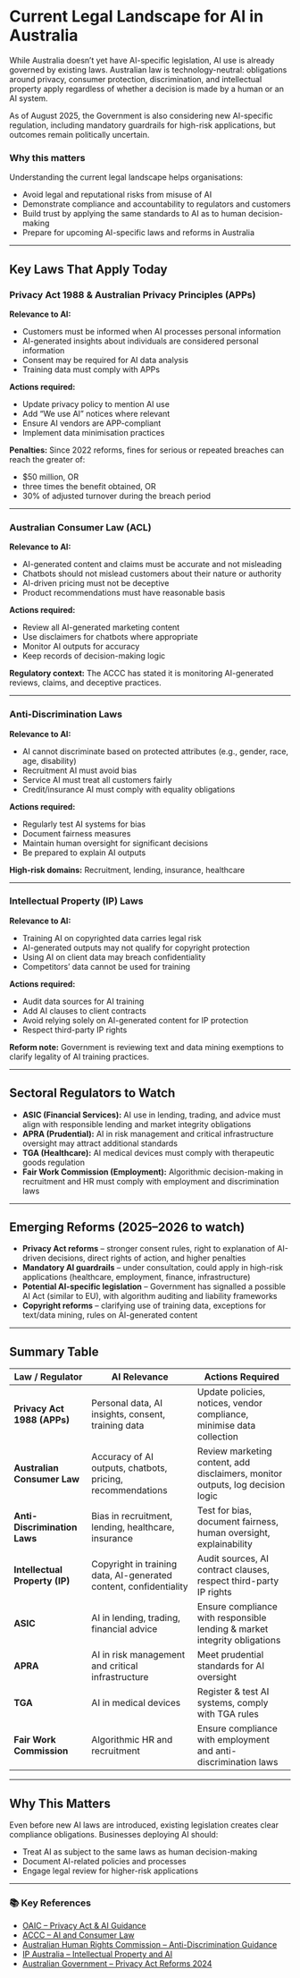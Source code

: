 # Current Legal Landscape for AI in Australia

While Australia doesn’t yet have AI-specific legislation, AI use is already governed by existing laws. Australian law is technology-neutral: obligations around privacy, consumer protection, discrimination, and intellectual property apply regardless of whether a decision is made by a human or an AI system.  

As of August 2025, the Government is also considering new AI-specific regulation, including mandatory guardrails for high-risk applications, but outcomes remain politically uncertain.  

### Why this matters
Understanding the current legal landscape helps organisations:  
- Avoid legal and reputational risks from misuse of AI  
- Demonstrate compliance and accountability to regulators and customers  
- Build trust by applying the same standards to AI as to human decision-making  
- Prepare for upcoming AI-specific laws and reforms in Australia  

---

## Key Laws That Apply Today

### Privacy Act 1988 & Australian Privacy Principles (APPs)
**Relevance to AI:**  
- Customers must be informed when AI processes personal information  
- AI-generated insights about individuals are considered personal information  
- Consent may be required for AI data analysis  
- Training data must comply with APPs  

**Actions required:**  
- Update privacy policy to mention AI use  
- Add “We use AI” notices where relevant  
- Ensure AI vendors are APP-compliant  
- Implement data minimisation practices  

**Penalties:** Since 2022 reforms, fines for serious or repeated breaches can reach the greater of:  
- $50 million, OR  
- three times the benefit obtained, OR  
- 30% of adjusted turnover during the breach period  

---

### Australian Consumer Law (ACL)
**Relevance to AI:**  
- AI-generated content and claims must be accurate and not misleading  
- Chatbots should not mislead customers about their nature or authority  
- AI-driven pricing must not be deceptive  
- Product recommendations must have reasonable basis  

**Actions required:**  
- Review all AI-generated marketing content  
- Use disclaimers for chatbots where appropriate  
- Monitor AI outputs for accuracy  
- Keep records of decision-making logic  

**Regulatory context:** The ACCC has stated it is monitoring AI-generated reviews, claims, and deceptive practices.  

---

### Anti-Discrimination Laws
**Relevance to AI:**  
- AI cannot discriminate based on protected attributes (e.g., gender, race, age, disability)  
- Recruitment AI must avoid bias  
- Service AI must treat all customers fairly  
- Credit/insurance AI must comply with equality obligations  

**Actions required:**  
- Regularly test AI systems for bias  
- Document fairness measures  
- Maintain human oversight for significant decisions  
- Be prepared to explain AI outputs  

**High-risk domains:** Recruitment, lending, insurance, healthcare  

---

### Intellectual Property (IP) Laws
**Relevance to AI:**  
- Training AI on copyrighted data carries legal risk  
- AI-generated outputs may not qualify for copyright protection  
- Using AI on client data may breach confidentiality  
- Competitors’ data cannot be used for training  

**Actions required:**  
- Audit data sources for AI training  
- Add AI clauses to client contracts  
- Avoid relying solely on AI-generated content for IP protection  
- Respect third-party IP rights  

**Reform note:** Government is reviewing text and data mining exemptions to clarify legality of AI training practices.  

---

## Sectoral Regulators to Watch
- **ASIC (Financial Services):** AI use in lending, trading, and advice must align with responsible lending and market integrity obligations  
- **APRA (Prudential):** AI in risk management and critical infrastructure oversight may attract additional standards  
- **TGA (Healthcare):** AI medical devices must comply with therapeutic goods regulation  
- **Fair Work Commission (Employment):** Algorithmic decision-making in recruitment and HR must comply with employment and discrimination laws  

---

## Emerging Reforms (2025–2026 to watch)
- **Privacy Act reforms** – stronger consent rules, right to explanation of AI-driven decisions, direct rights of action, and higher penalties  
- **Mandatory AI guardrails** – under consultation, could apply in high-risk applications (healthcare, employment, finance, infrastructure)  
- **Potential AI-specific legislation** – Government has signalled a possible AI Act (similar to EU), with algorithm auditing and liability frameworks  
- **Copyright reforms** – clarifying use of training data, exceptions for text/data mining, rules on AI-generated content  

---

## Summary Table

| Law / Regulator                 | AI Relevance                                                                 | Actions Required                                                                 |
|---------------------------------|------------------------------------------------------------------------------|---------------------------------------------------------------------------------|
| **Privacy Act 1988 (APPs)**     | Personal data, AI insights, consent, training data                           | Update policies, notices, vendor compliance, minimise data collection            |
| **Australian Consumer Law**     | Accuracy of AI outputs, chatbots, pricing, recommendations                    | Review marketing content, add disclaimers, monitor outputs, log decision logic   |
| **Anti-Discrimination Laws**    | Bias in recruitment, lending, healthcare, insurance                          | Test for bias, document fairness, human oversight, explainability                |
| **Intellectual Property (IP)**  | Copyright in training data, AI-generated content, confidentiality             | Audit sources, AI contract clauses, respect third-party IP rights                |
| **ASIC**                        | AI in lending, trading, financial advice                                     | Ensure compliance with responsible lending & market integrity obligations        |
| **APRA**                        | AI in risk management and critical infrastructure                            | Meet prudential standards for AI oversight                                       |
| **TGA**                         | AI in medical devices                                                        | Register & test AI systems, comply with TGA rules                                |
| **Fair Work Commission**        | Algorithmic HR and recruitment                                               | Ensure compliance with employment and anti-discrimination laws                   |

---

## Why This Matters
Even before new AI laws are introduced, existing legislation creates clear compliance obligations. Businesses deploying AI should:  
- Treat AI as subject to the same laws as human decision-making  
- Document AI-related policies and processes  
- Engage legal review for higher-risk applications  

---

### 📚 Key References
- [OAIC – Privacy Act & AI Guidance](https://www.oaic.gov.au)  
- [ACCC – AI and Consumer Law](https://www.accc.gov.au)  
- [Australian Human Rights Commission – Anti-Discrimination Guidance](https://humanrights.gov.au)  
- [IP Australia – Intellectual Property and AI](https://www.ipaustralia.gov.au)  
- [Australian Government – Privacy Act Reforms 2024](https://www.ag.gov.au)  
